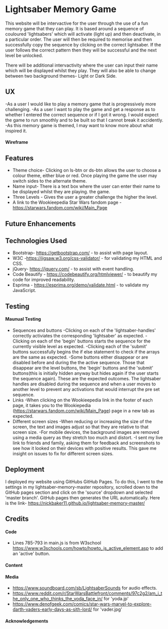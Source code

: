 # Lightsaber Memory Game
This website will be intervactive for the user through the use of a fun memory game that they can play.
It is based around a sequence of couloured 'lightsabers' which will activate (light up) and then deactivate, in a 
particular order. The user will then be required to memorise and then successfully copy the sequence by clicking
on the correct lightsaber. If the user follows the correct pattern then they will be successful and the next level 
be unlocked.

There will be additional intervactivity where the user can input their name which will be displayed whilst they
play. They will also be able to change between two background themes- Light or Dark Side. 

## UX
-As a user I would like to play a memory game that is progressively more challenging.
-As a user I want to play the game and get a response as to whether I entered the correct sequence or if I
got it wrong. I would expect the game to run smoothly and to be built so that I cannot break it accidently.
-As this memory game is themed, I may want to know more about what inspired it.
#### Wireframe

## Features
* Theme choice- Clicking on ls-btn or ds-btn allows the user to choose a colour theme, either blue or red. Once      playing the game the user may switch sides to the alternate theme.
* Name input- There is a text box where the user can enter their name to be displayed whilst they are playing.
  the game. 
* Three Levels - Gives the user a greater challenge the higher the level.
* A link to the Wookieepedia Star Wars fandom page - https://starwars.fandom.com/wiki/Main_Page
## Future Enhancements

## Technologies Used
* Bootstrap- https://getbootstrap.com/ - to assist with page layout.
* W3C -https://jigsaw.w3.org/css-validator/ - for validating my HTML and CSS.
* jQuery- https://jquery.com/ - to assist with event handling.
* Code Beautify - https://codebeautify.org/htmlviewer/ - to beautify my code for improved readability.
* Esprima - https://esprima.org/demo/validate.html - to validate my JavaScript.

## Testing
#### Maunual Testing
* Sequences and buttons
    -Clicking on each of the 'lightsaber-handles' correctly activiates the corresponding 'lightsaber' as expected.
    -Clicking on each of the 'begin' buttons starts the sequence for the currently visible level as expected.
    -Clicking each of the 'submit' buttons successfully begins the if else statement to check if the arrays are     the same as expected.
    -Some buttons either disappear or are disabled before and during the the active sequence. Those that disappear  are the level buttons, the 'begin' buttons and the 'submit' buttons(this is initially hidden anyway but hides  again if the  user starts the sequence again). These are the expected outcomes.
     The lightsaber handles are disabled during the sequence and when a user moves to another level to prevent any activations that would interrupt the pre set sequence.
* Links
    -When clicking on the Wookieepedia link in the footer of each page, it takes you to the Wookiepedia (https://starwars.fandom.com/wiki/Main_Page) page in a new tab as expected.
* Different screen sizes
    -When reducing or increasing the size of the screen, the text and images adjust so that they are relative to    that screen size.
    -For mobile devices, the background images are removed using a media query as they stretch too much and         distort.
    -I sent my live link to friends and family, asking them for feedback and screenshots to see how it looked on    their devices with positive results. This gave me insight on issues to fix for different screen sizes.

## Deployment
I deployed my website using GitHubs GitHub Pages. To do this, I went to the settings in my lightsaber-memory-master repository, scrolled down to the GitHub pages section and click on the 'source' dropdown and selected 'master branch'. GitHub pages then generates the URL automatically. Here is the link- https://nickbaker11.github.io/lightsaber-memory-master/

## Credits
#### Code
* Lines 785-793 in main.js is from W3school https://www.w3schools.com/howto/howto_js_active_element.asp to add an    'active' button.

#### Content


#### Media      
* https://www.soundboard.com/sb/LightsaberSounds for audio effects.
* https://www.reddit.com/r/StarWarsBattlefront/comments/97c2g2/am_i_the_only_one_who_thinks_the_yoda_face_in/ for    'yoda.jp'
* https://www.denofgeek.com/comics/star-wars-marvel-to-explore-darth-vaders-early-days-as-sith-lord/ for             'vader.jpg'
#### Acknowledgements

